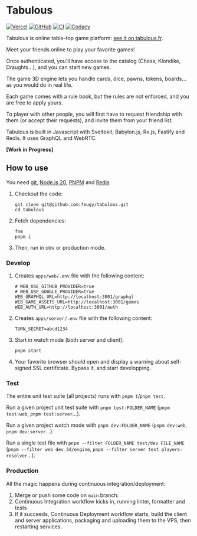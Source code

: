 # Tabulous

[![Vercel](https://vercelbadge.vercel.app/api/feugy/tabulous)][production]
[![GitHub](https://img.shields.io/github/license/feugy/tabulous)][license]
[![CI](https://github.com/feugy/tabulous/actions/workflows/CI.yml/badge.svg)](https://github.com/feugy/atelier/tabulous/workflows/CI.yml)
[![Codacy](https://app.codacy.com/project/badge/Grade/36bc5e1d473746f09656d1ffc8dec813)](https://www.codacy.com/gh/feugy/tabulous/dashboard?utm_source=github.com&utm_medium=referral&utm_content=feugy/tabulous&utm_campaign=Badge_Grade)

Tabulous is online table-top game platform: [see it on tabulous.fr][production].

Meet your friends online to play your favorite games!

Once authenticated, you'll have access to the catalog (Chess, Klondike, Draughts...), and you can start new games.

The game 3D engine lets you handle cards, dice, pawns, tokens, boards... as you would do in real life.

Each game comes with a rule book, but the rules are not enforced, and you are free to apply yours.

To player with other people, you will first have to request friendship with them (or accept their requests), and invite them from your friend list.

Tabulous is built in Javascript with Sveltekit, Babylon.js, Rx.js, Fastify and Redis. It uses GraphQL and WebRTC.

**[Work in Progress]**

## How to use

You need [git], [Node.js 20][node], [PNPM] and [Redis]

1. Checkout the code:

   ```shell
   git clone git@github.com:feugy/tabulous.git
   cd tabulous
   ```

1. Fetch dependencies:

   ```shell
   fnm
   pnpm i
   ```

1. Then, run in dev or production mode.

### Develop

1. Creates `apps/web/.env` file with the following content:

   ```shell
   # WEB_USE_GITHUB_PROVIDER=true
   # WEB_USE_GOOGLE_PROVIDER=true
   WEB_GRAPHQL_URL=http://localhost:3001/graphql
   WEB_GAME_ASSETS_URL=http://localhost:3001/games
   WEB_AUTH_URL=http://localhost:3001/auth
   ```

1. Creates `apps/server/.env` file with the following content:

   ```shell
   TURN_SECRET=abcd1234
   ```

1. Start in watch mode (both server and client):

   ```shell
   pnpm start
   ```

1. Your favorite browser should open and display a warning about self-signed SSL certificate. Bypass it, and start developping.

### Test

The entire unit test suite (all projects) runs with `pnpm t`/`pnpm test`.

Run a given project unit test suite with `pnpm test:FOLDER_NAME` (`pnpm test:web`, `pnpm test:server`...).

Run a given project watch mode with `pnpm dev:FOLDER_NAME` (`pnpm dev:web`, `pnpm dev:server`...).

Run a single test file with `pnpm --filter FOLDER_NAME test/dev FILE_NAME` (`pnpm --filter web dev 3d/engine`, `pnpm --filter server test players-resolver`...).

### Production

All the magic happens during continuous integration/deployment:

1. Merge or push some code on `main` branch:
1. Continuous Integration workflow kicks in, running linter, formatter and tests
1. If it succeeds, Continuous Deployment workflow starts, build the client and server applications, packaging and uploading them to the VPS, then restarting services.

[production]: https://tabulous.fr
[license]: https://github.com/feugy/tabulous/blob/main/LICENSE
[git]: https://git-scm.com/downloads
[redis]: https://redis.io/docs/getting-started/installation/
[node]: https://nodejs.org/en/download/
[pnpm]: https://pnpm.io/installation
